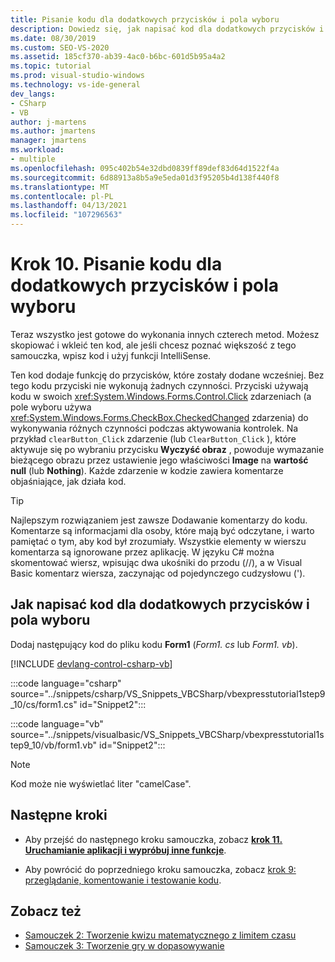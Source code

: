 ```yaml
---
title: Pisanie kodu dla dodatkowych przycisków i pola wyboru
description: Dowiedz się, jak napisać kod dla dodatkowych przycisków i pola wyboru w samouczku Tworzenie obrazu przeglądarki.
ms.date: 08/30/2019
ms.custom: SEO-VS-2020
ms.assetid: 185cf370-ab39-4ac0-b6bc-601d5b95a4a2
ms.topic: tutorial
ms.prod: visual-studio-windows
ms.technology: vs-ide-general
dev_langs:
- CSharp
- VB
author: j-martens
ms.author: jmartens
manager: jmartens
ms.workload:
- multiple
ms.openlocfilehash: 095c402b54e32dbd0839ff89def83d64d1522f4a
ms.sourcegitcommit: 6d88913a8b5a9e5eda01d3f95205b4d138f440f8
ms.translationtype: MT
ms.contentlocale: pl-PL
ms.lasthandoff: 04/13/2021
ms.locfileid: "107296563"
---
```

# <a name="step-10-write-code-for-additional-buttons-and-a-check-box"></a>Krok 10. Pisanie kodu dla dodatkowych przycisków i pola wyboru

Teraz wszystko jest gotowe do wykonania innych czterech metod. Możesz skopiować i wkleić ten kod, ale jeśli chcesz poznać większość z tego samouczka, wpisz kod i użyj funkcji IntelliSense.

Ten kod dodaje funkcję do przycisków, które zostały dodane wcześniej. Bez tego kodu przyciski nie wykonują żadnych czynności. Przyciski używają kodu w swoich <xref:System.Windows.Forms.Control.Click> zdarzeniach (a pole wyboru używa <xref:System.Windows.Forms.CheckBox.CheckedChanged> zdarzenia) do wykonywania różnych czynności podczas aktywowania kontrolek. Na przykład `clearButton_Click` zdarzenie (lub `ClearButton_Click` ), które aktywuje się po wybraniu przycisku **Wyczyść obraz** , powoduje wymazanie bieżącego obrazu przez ustawienie jego właściwości **Image** na **wartość null** (lub **Nothing**). Każde zdarzenie w kodzie zawiera komentarze objaśniające, jak działa kod.

> [!TIP]
> Najlepszym rozwiązaniem jest zawsze Dodawanie komentarzy do kodu. Komentarze są informacjami dla osoby, które mają być odczytane, i warto pamiętać o tym, aby kod był zrozumiały. Wszystkie elementy w wierszu komentarza są ignorowane przez aplikację. W języku C# można skomentować wiersz, wpisując dwa ukośniki do przodu (//), a w Visual Basic komentarz wiersza, zaczynając od pojedynczego cudzysłowu (').

## <a name="how-to-write-code-for-additional-buttons-and-a-check-box"></a>Jak napisać kod dla dodatkowych przycisków i pola wyboru

Dodaj następujący kod do pliku kodu **Form1** (*Form1. cs* lub *Form1. vb*).

  [!INCLUDE [devlang-control-csharp-vb](./includes/devlang-control-csharp-vb.md)]

  :::code language="csharp" source="../snippets/csharp/VS_Snippets_VBCSharp/vbexpresstutorial1step9_10/cs/form1.cs" id="Snippet2":::

  :::code language="vb" source="../snippets/visualbasic/VS_Snippets_VBCSharp/vbexpresstutorial1step9_10/vb/form1.vb" id="Snippet2":::

> [!NOTE]
> Kod może nie wyświetlać liter "camelCase".

## <a name="next-steps"></a>Następne kroki

* Aby przejść do następnego kroku samouczka, zobacz **[krok 11. Uruchamianie aplikacji i wypróbuj inne funkcje](../ide/step-11-run-your-program-and-try-other-features.md)**.

* Aby powrócić do poprzedniego kroku samouczka, zobacz [krok 9: przeglądanie, komentowanie i testowanie kodu](../ide/step-9-review-comment-and-test-your-code.md).

## <a name="see-also"></a>Zobacz też

* [Samouczek 2: Tworzenie kwizu matematycznego z limitem czasu](tutorial-2-create-a-timed-math-quiz.md)
* [Samouczek 3: Tworzenie gry w dopasowywanie](tutorial-3-create-a-matching-game.md)
